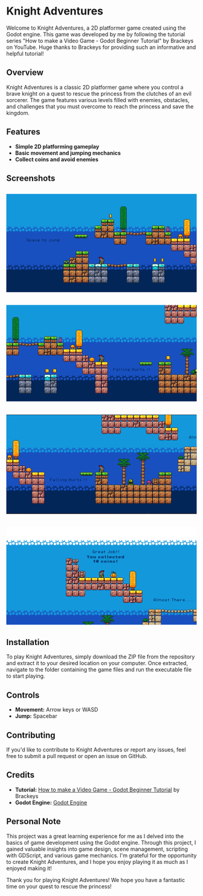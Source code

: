 # Knight Adventures

Welcome to Knight Adventures, a 2D platformer game created using the Godot engine. This game was developed by me by following the tutorial series "How to make a Video Game - Godot Beginner Tutorial" by Brackeys on YouTube. Huge thanks to Brackeys for providing such an informative and helpful tutorial!

## Overview

Knight Adventures is a classic 2D platformer game where you control a brave knight on a quest to rescue the princess from the clutches of an evil sorcerer. The game features various levels filled with enemies, obstacles, and challenges that you must overcome to reach the princess and save the kingdom.

## Features

- **Simple 2D platforming gameplay**
- **Basic movement and jumping mechanics**
- **Collect coins and avoid enemies**

## Screenshots

## ![Screenshot 1](/assets/screenshots/screenshot%20(1).png)
## ![Screenshot 2](/assets/screenshots/screenshot%20(2).png)
## ![Screenshot 3](/assets/screenshots/screenshot%20(3).png)
## ![Screenshot 4](/assets/screenshots/screenshot%20(4).png)

## Installation

To play Knight Adventures, simply download the ZIP file from the repository and extract it to your desired location on your computer. Once extracted, navigate to the folder containing the game files and run the executable file to start playing.

## Controls

- **Movement:** Arrow keys or WASD
- **Jump:** Spacebar

## Contributing

If you'd like to contribute to Knight Adventures or report any issues, feel free to submit a pull request or open an issue on GitHub.

## Credits

- **Tutorial:** [How to make a Video Game - Godot Beginner Tutorial](https://youtu.be/LOhfqjmasi0?si=VZR0hQKWWgcjdiL4) by Brackeys
- **Godot Engine:** [Godot Engine](https://godotengine.org/)

## Personal Note

This project was a great learning experience for me as I delved into the basics of game development using the Godot engine. Through this project, I gained valuable insights into game design, scene management, scripting with GDScript, and various game mechanics. I'm grateful for the opportunity to create Knight Adventures, and I hope you enjoy playing it as much as I enjoyed making it!

Thank you for playing Knight Adventures! We hope you have a fantastic time on your quest to rescue the princess!
